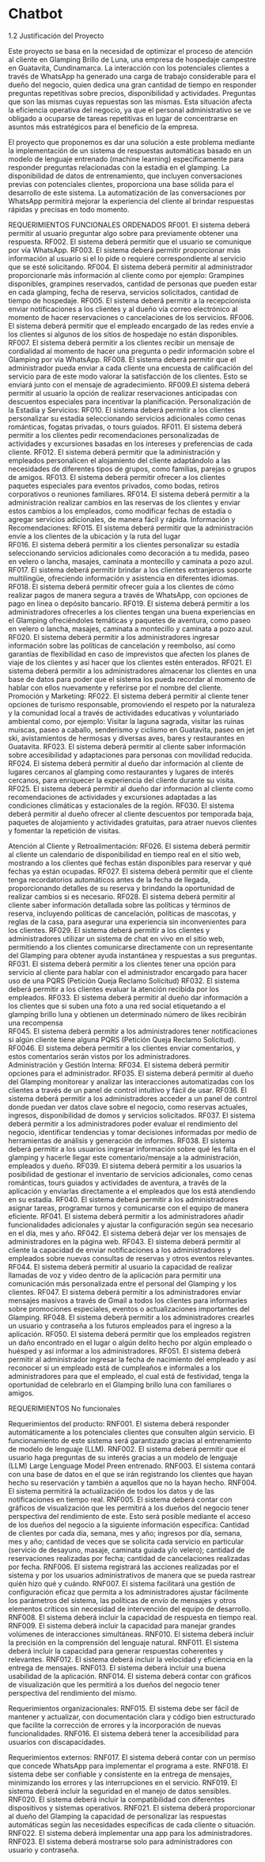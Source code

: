 # Chatbot
﻿1.2	Justificación del Proyecto

Este proyecto se basa en la necesidad de optimizar el proceso de atención al cliente en Glamping Brillo de Luna, una empresa de hospedaje campestre en Guatavita, Cundinamarca. La interacción con los potenciales clientes a través de WhatsApp ha generado una carga de trabajo considerable para el dueño del negocio, quien dedica una gran cantidad de tiempo en responder preguntas repetitivas sobre precios, disponibilidad y actividades. Preguntas que son las mismas cuyas repuestas son las mismas. Esta situación afecta la eficiencia operativa del negocio, ya que el personal administrativo se ve obligado a ocuparse de tareas repetitivas en lugar de concentrarse en asuntos más estratégicos para el beneficio de la empresa.
 
El proyecto que proponemos es dar una solución a este problema mediante la implementación de un sistema de respuestas automáticas basado en un modelo de lenguaje entrenado (machine learning) específicamente para responder preguntas relacionadas con la estadía en el glamping. La disponibilidad de datos de entrenamiento, que incluyen conversaciones previas con potenciales clientes, proporciona una base sólida para el desarrollo de este sistema. La automatización de las conversaciones por WhatsApp permitirá mejorar la experiencia del cliente al brindar respuestas rápidas y precisas en todo momento.


REQUERIMIENTOS FUNCIONALES ORDENADOS 
RF001. El sistema deberá permitir al usuario preguntar algo sobre  para previamente obtener una respuesta. 
RF002. El sistema deberá permitir que el usuario se comunique  por vía WhatsApp. 
RF003. El sistema deberá permitir proporcionar más información al usuario si el lo pide o requiere correspondiente al servicio que se esté solicitando. 
RF004. El sistema deberá permitir al administrador proporcionarle más información al cliente como por ejemplo: Grampines disponibles, grampines reservados, cantidad de personas que pueden estar en cada glamping, fecha de reserva, servicios solicitados, cantidad de tiempo de hospedaje. 
RF005. El sistema deberá permitir a la recepcionista enviar notificaciones a los clientes y al dueño vía correo electrónico al momento de hacer reservaciones o cancelaciones de los servicios. 
RF006. El sistema deberá permitir que el empleado encargado de las redes envíe a los clientes si algunos de los sitios de hospedaje no están disponibles.
RF007. El sistema deberá permitir a los clientes recibir un mensaje de cordialidad al momento de hacer una pregunta o pedir información sobre el Glamping por vía WhatsApp.
RF008. El sistema deberá permitir que el administrador pueda enviar a cada cliente una encuesta de calificación del servicio para de este modo valorar la satisfacción de los clientes. Esto se enviará junto con el mensaje de agradecimiento.
RF009.El sistema deberá permitir al usuario la opción de realizar reservaciones anticipadas con descuentos especiales para incentivar la planificación. 
Personalización de la Estadía y Servicios:
RF010. El sistema deberá permitir a los clientes personalizar su estadía seleccionando servicios adicionales como cenas románticas, fogatas privadas, o tours guiados. 
RF011. El sistema deberá permitir a los clientes pedir recomendaciones personalizadas de actividades y excursiones basadas en los intereses y preferencias de cada cliente. 
RF012. El sistema deberá permitir que la administración y empleados personalicen el alojamiento del cliente adaptándolo a las necesidades de diferentes tipos de grupos, como familias, parejas o grupos de amigos. 
RF013. El sistema deberá permitir ofrecer a los clientes paquetes especiales para eventos privados, como bodas, retiros corporativos o reuniones familiares. 
RF014. El sistema deberá permitir a la administración realizar cambios en las reservas de los clientes y enviar estos cambios a los empleados, como modificar fechas de estadía o agregar servicios adicionales, de manera fácil y rápida. 
Información y Recomendaciones:
RF015. El sistema deberá permitir que la administración envíe a los clientes de la ubicación y la ruta del lugar  
RF016. El sistema deberá permitir a los clientes personalizar su estadía seleccionando servicios adicionales como decoración a tu medida, paseo en velero o lancha, masajes, caminata a montecillo y caminata a pozo azul. 
RF017. El sistema deberá permitir brindar a los clientes extranjeros soporte multilingüe, ofreciendo información y asistencia en diferentes idiomas. 
RF018. El sistema deberá permitir ofrecer guía a los clientes de cómo realizar pagos de manera segura a través de WhatsApp, con opciones de pago en línea o depósito bancario. 
RF019. El sistema deberá permitir a los administradores ofrecerles a los clientes tengan una buena experiencias en el Glamping ofreciéndoles temáticas y paquetes de aventura, como paseo en velero o lancha, masajes, caminata a montecillo y caminata a pozo azul. 
RF020. El sistema deberá permitir a los administradores ingresar información sobre las políticas de cancelación y reembolso, así como garantías de flexibilidad en caso de imprevistos que afecten los planes de viaje de los clientes y así hacer que los clientes estén enterados.
RF021. El sistema deberá permitir a los administradores almacenar los clientes en una base de datos para poder que el sistema los pueda recordar al momento de hablar con ellos nuevamente y referirse por el nombre del cliente.  
Promoción y Marketing:
RF022. El sistema deberá permitir al cliente tener opciones de turismo responsable, promoviendo el respeto por la naturaleza y la comunidad local a través de actividades educativas y voluntariado ambiental como, por ejemplo: Visitar la laguna sagrada, visitar las ruinas muiscas, paseo a caballo, senderismo y ciclismo en Guatavita, paseo en jet ski, avistamientos de hermosas y diversas aves, bares y restaurantes en Guatavita. 
RF023. El sistema deberá permitir al cliente saber información sobre accesibilidad y adaptaciones para personas con movilidad reducida. 
RF024. El sistema deberá permitir al dueño dar información al cliente de lugares cercanos al glamping como  restaurantes y lugares de interés cercanos, para enriquecer la experiencia del cliente durante su visita.
RF025. El sistema deberá permitir al dueño  dar información al cliente como recomendaciones de actividades y excursiones adaptadas a las condiciones climáticas y estacionales de la región. 
RF030. El sistema deberá permitir al dueño ofrecer al cliente descuentos por temporada baja, paquetes de alojamiento y actividades gratuitas, para atraer nuevos clientes y fomentar la repetición de visitas. 


Atención al Cliente y Retroalimentación:
RF026.  El sistema deberá permitir al cliente un calendario de disponibilidad en tiempo real en el sitio web, mostrando a los clientes qué fechas están disponibles para reservar y qué fechas ya están ocupadas. 
RF027. El sistema deberá permitir que el cliente tenga recordatorios automáticos antes de la fecha de llegada, proporcionando detalles de su reserva y brindando la oportunidad de realizar cambios si es necesario. 
RF028. El sistema deberá permitir al cliente saber información detallada sobre las políticas y términos de reserva, incluyendo políticas de cancelación, políticas de mascotas, y reglas de la casa, para asegurar una experiencia sin inconvenientes para los clientes. 
RF029. El sistema deberá permitir a los clientes y administradores utilizar un sistema de chat en vivo en el sitio web, permitiendo a los clientes comunicarse directamente con un representante del Glamping para obtener ayuda instantánea y respuestas a sus preguntas. 
RF031. El sistema deberá permitir a los clientes tener una opción para servicio al cliente para hablar con el administrador encargado para hacer uso de una PQRS (Petición Queja Reclamo Solicitud) 
RF032. El sistema deberá permitir a los clientes evaluar la atención recibida por los empleados. 
RF033. El sistema deberá permitir al dueño dar  información a los clientes que si suben una foto a una red social etiquetando a el glamping brillo luna y obtienen un determinado número de likes recibirán una recompensa   
RF045. El sistema deberá permitir a los administradores tener notificaciones si algún cliente tiene alguna PQRS (Petición Queja Reclamo Solicitud). 
RF0046. El sistema deberá permitir a los clientes enviar comentarios, y estos comentarios serán vistos por los administradores.  
Administración y Gestión Interna:
RF034. El sistema deberá permitir opciones para el administrador.
RF035. El sistema deberá permitir al dueño del Glamping monitorear y analizar las interacciones automatizadas con los clientes a través de un panel de control intuitivo y fácil de usar. 
RF036. El sistema deberá permitir a los administradores acceder a un panel de control donde puedan ver datos clave sobre el negocio, como reservas actuales, ingresos, disponibilidad de domos y servicios solicitados. 
RF037. El sistema deberá permitir a los administradores poder evaluar el rendimiento del negocio, identificar tendencias y tomar decisiones informadas por medio de herramientas de análisis y generación de informes.
RF038. El sistema deberá permitir a los usuarios ingresar información sobre qué les falta en el glamping y hacerle llegar este comentario/mensaje a la administración, empleados y dueño. 
RF039. El sistema deberá permitir a los usuarios la posibilidad de gestionar el inventario de servicios adicionales, como cenas románticas, tours guiados y actividades de aventura, a través de la aplicación y enviarlas directamente a el empleados que los está atendiendo en su estadía. 
RF040. El sistema deberá permitir a los administradores asignar tareas, programar turnos y comunicarse con el equipo de manera eficiente. 
RF041. El sistema deberá permitir a los administradores añadir funcionalidades adicionales y ajustar la configuración según sea necesario en el día, mes y año. 
RF042. El sistema deberá dejar ver los  mensajes de administradores  en la página web. 
RF043. El sistema deberá permitir al cliente la capacidad de enviar notificaciones a los administradores y empleados sobre nuevas consultas de reservas y otros eventos relevantes. 
RF044. El sistema deberá permitir al usuario la capacidad de realizar llamadas de voz y video dentro de la aplicación para permitir una comunicación más personalizada entre el personal del Glamping y los clientes. 
RF047. El sistema deberá permitir a los administradores enviar mensajes masivos a través de Gmail a todos los clientes para informarles sobre promociones especiales, eventos o actualizaciones importantes del Glamping. 
RF048. El sistema deberá permitir a los administradores crearles un usuario y contraseña a los futuros empleados para el ingreso a la aplicación. 
RF050. El sistema deberá permitir que los empleados registren un daño encontrado en el lugar o algún delito hecho por algún empleado o huésped y así  informar a los administradores. 
RF051. El sistema deberá permitir al administrador ingresar la fecha de nacimiento del empleado y así reconocer si un empleado está de cumpleaños e informales a los administradores para que el empleado, el cual está de festividad, tenga la oportunidad de celebrarlo en el Glamping brillo luna con familiares o amigos.   

REQUERIMIENTOS 
No funcionales 

Requerimientos del producto:
RNF001.  El sistema deberá responder automáticamente a los potenciales clientes que consulten algún servicio. El funcionamiento de este sistema será garantizado gracias al entrenamiento de modelo de lenguaje (LLM).
RNF002. El sistema deberá permitir que el usuario haga preguntas de su interés gracias a un modelo de lenguaje (LLM) Large Lenguage Model Preen entrenado.
RNF003. El sistema contará con una base de datos en el que se irán registrando los clientes que hayan hecho su reservación y también a aquellos que no la hayan hecho. 
RNF004. El sistema permitirá la actualización de todos los datos y de las notificaciones en tiempo real.
RNF005. El sistema deberá contar con gráficos de visualización que les permitirá a los dueños del negocio tener perspectiva del rendimiento de este. Esto será posible mediante el acceso de los dueños del negocio a la siguiente información específica: Cantidad de clientes por cada día, semana, mes y año; ingresos por día, semana, mes y año; cantidad de veces que se solicita cada servicio en particular (servicio de desayuno, masaje, caminata guiada y/o velero); cantidad de reservaciones realizadas por fecha; cantidad de cancelaciones realizadas por fecha.
RNF006. El sistema registrará las acciones realizadas por el sistema y por los usuarios administrativos de manera que se pueda rastrear quién hizo qué y cuándo.
RNF007. El sistema facilitará una gestión de configuración eficaz que permita a los administradores ajustar fácilmente los parámetros del sistema, las políticas de envío de mensajes y otros elementos críticos sin necesidad de intervención del equipo de desarrollo.
RNF008. El sistema deberá incluir la capacidad de respuesta en tiempo real.
RNF009. El sistema deberá incluir la capacidad para manejar grandes volúmenes de interacciones simultáneas.
RNF010. El sistema deberá incluir la precisión en la comprensión del lenguaje natural.
RNF011. El sistema deberá incluir la capacidad para generar respuestas coherentes y relevantes.
RNF012. El sistema deberá incluir la velocidad y eficiencia en la entrega de mensajes.
RNF013. El sistema deberá incluir una buena usabilidad de la aplicación.
RNF014. El sistema deberá contar con gráficos de visualización que les permitirá a los dueños del negocio tener perspectiva del rendimiento del mismo.

Requerimientos organizacionales:
RNF015. El sistema debe ser fácil de mantener y actualizar, con documentación clara y código bien estructurado que facilite la corrección de errores y la incorporación de nuevas funcionalidades.
RNF016. El sistema deberá tener la accesibilidad para usuarios con discapacidades.

Requerimientos externos:
RNF017. El sistema deberá contar con un permiso que concede WhatsApp para implementar el programa a este.
RNF018. El sistema debe ser confiable y consistente en la entrega de mensajes, minimizando los errores y las interrupciones en el servicio.
RNF019. El sistema deberá incluir la seguridad en el manejo de datos sensibles.
RNF020. El sistema deberá incluir la compatibilidad con diferentes dispositivos y sistemas operativos.
RNF021. El sistema deberá proporcionar al dueño del Glamping la capacidad de personalizar las respuestas automáticas según las necesidades específicas de cada cliente o situación.
RNF022. El sistema deberá implementar una app para los administradores.
RNF023. El sistema deberá mostrarse solo para administradores con usuario y contraseña.
